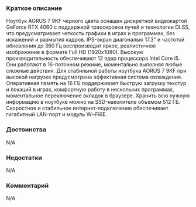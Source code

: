 ### **Краткое описание**
Ноутбук AORUS 7 9KF черного цвета оснащен дискретной видеокартой GeForce RTX 4060 с поддержкой трассировки лучей и технологии DLSS, что предусматривает четкость графики в играх и программах, без искажений и размытия кадров. IPS-экран диагональю 17.3" и частотой обновления до 360 Гц воспроизводит яркое, реалистичное изображение в формате Full HD (1920x1080). Высокую производительность обеспечивают 12 ядер процессора Intel Core i5. Они работают в 16-поточном режиме, моментально выполняя любые сложные действия.  Для стабильной работы ноутбука AORUS 7 9KF при высокой нагрузке предусмотрена эффективная система охлаждения. Оперативная память на 16 ГБ поддерживает быструю загрузку текстур и локаций в играх, комфортную работу в нескольких программах, моментальное переключение вкладок в браузере. Хранить всю нужную информацию в ноутбуке можно на SSD-накопителе объемом 512 ГБ. Скоростное и стабильное интернет-подключение обеспечивает гигабитный LAN-порт и модуль Wi-Fi6E.

### **Достоинства**
N/A

### **Недостатки**
N/A

### **Комментарий**
N/A
